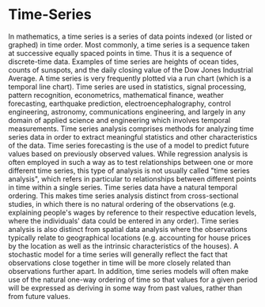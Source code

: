 # Time-Series
In mathematics, a time series is a series of data points indexed (or listed or graphed) in time order. Most commonly, a time series is a sequence taken at successive equally spaced points in time. Thus it is a sequence of discrete-time data. Examples of time series are heights of ocean tides, counts of sunspots, and the daily closing value of the Dow Jones Industrial Average.
A time series is very frequently plotted via a run chart (which is a temporal line chart). Time series are used in statistics, signal processing, pattern recognition, econometrics, mathematical finance, weather forecasting, earthquake prediction, electroencephalography, control engineering, astronomy, communications engineering, and largely in any domain of applied science and engineering which involves temporal measurements.
Time series analysis comprises methods for analyzing time series data in order to extract meaningful statistics and other characteristics of the data. Time series forecasting is the use of a model to predict future values based on previously observed values. While regression analysis is often employed in such a way as to test relationships between one or more different time series, this type of analysis is not usually called "time series analysis", which refers in particular to relationships between different points in time within a single series.
Time series data have a natural temporal ordering. This makes time series analysis distinct from cross-sectional studies, in which there is no natural ordering of the observations (e.g. explaining people's wages by reference to their respective education levels, where the individuals' data could be entered in any order). Time series analysis is also distinct from spatial data analysis where the observations typically relate to geographical locations (e.g. accounting for house prices by the location as well as the intrinsic characteristics of the houses). A stochastic model for a time series will generally reflect the fact that observations close together in time will be more closely related than observations further apart. In addition, time series models will often make use of the natural one-way ordering of time so that values for a given period will be expressed as deriving in some way from past values, rather than from future values. 
